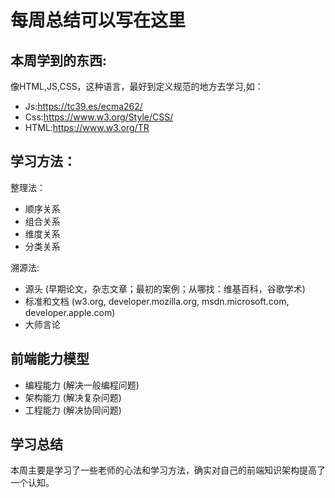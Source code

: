 # 每周总结可以写在这里

## 本周学到的东西:
像HTML,JS,CSS，这种语言，最好到定义规范的地方去学习,如：
- Js:https://tc39.es/ecma262/
- Css:https://www.w3.org/Style/CSS/
- HTML:https://www.w3.org/TR

## 学习方法：
整理法：
- 顺序关系
- 组合关系
- 维度关系
- 分类关系

溯源法:
- 源头 (早期论文，杂志文章；最初的案例；从哪找：维基百科，谷歌学术)
- 标准和文档 (w3.org, developer.mozilla.org, msdn.microsoft.com, developer.apple.com)
- 大师言论

## 前端能力模型

- 编程能力 (解决一般编程问题)
- 架构能力 (解决复杂问题)
- 工程能力 (解决协同问题)

## 学习总结
本周主要是学习了一些老师的心法和学习方法，确实对自己的前端知识架构提高了一个认知。


